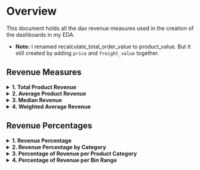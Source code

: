 # Overview

This document holds all the dax revenue measures used in the creation of the dashboards in my EDA. 

- **Note:** I renamed recalculate_total_order_value to product_value. But it still created by adding `price` and `freight_value` together.

## Revenue Measures

<details id="total-product-revenue"> 

<summary><b> 1. Total Product Revenue</b> </summary> 

``` dax
Total Product Revenue = 
IF(
    ISBLANK(SUM(Order_Items_Final[product_value])),
    0,
    SUM(Order_Items_Final[product_value])
)

```
</details>

<details id="average-product-revenue">
    
<summary><b> 2. Average Product Revenue </b></summary>

``` dax
Average Product Revenue = 
DIVIDE(
    SUM('Order_Items_Final'[product_value]),
    COUNTROWS('Order_Items_Final'),
    0
)
```

</details>

<details id="median-revenue">
<summary><b> 3. Median Revenue </b></summary>

``` dax
Median Revenue = 
MEDIANX(
    'Order_Items_Final',
    'Order_Items_Final'[product_value]
)
```

</details>

<details id="weighted-average-revenue">
<summary><b> 4. Weighted Average Revenue </b></summary>

``` dax
Weighted Average Revenue = 
DIVIDE(
    SUMX(
        'Order_Items_Final',  -- Iterates over each row in the Order_Items_Final table
        'Order_Items_Final'[product_value] * 'Order_Items_Final'[product_quantity]  -- Calculates the revenue for each product by multiplying its value with the quantity sold
    ),
    SUM('Order_Items_Final'[product_quantity]),  -- Sums up the total quantity across all rows to serve as the weight for the weighted average
    0  -- Handles division by zero to avoid errors, returning 0 if the denominator is zero
)

```

</details>

## Revenue Percentages

<details id="revenue-percentage">
<summary><b> 1. Revenue Percentage </b></summary>

``` dax
Revenue Percentage = 
DIVIDE(
    [Total Product Revenue],
    CALCULATE(
        [Total Product Revenue],
        ALL(Order_Items_Final)
    ),
    0
)
```

</details>

<details id="revenue-percentage-by-category">
<summary><b> 2. Revenue Percentage by Category </b></summary>

``` dax
Revenue Percentage by Category = 
DIVIDE(
    [Total Product Revenue],
    CALCULATE(
        [Total Product Revenue],
        REMOVEFILTERS('Order_Items_Final'),
        VALUES('Order_Items_Final'[Product Category])
    ),
    0
)
```

</details>


<details id="percentage-of-revenue-per-product-category">
<summary><b> 3. Percentage of Revenue per Product Category </b></summary>

``` dax
Percentage of Revenue per Product Category = 
DIVIDE(
    [Total Product Revenue],
    CALCULATE(
        [Total Product Revenue],
        REMOVEFILTERS('Order_Items_Final'),  -- Removes all filters on the table
        VALUES('Category Rankings'[product_category])  -- Retains the filter for the current Product Category
    ),
    0
)
```

</details>


<details id="percentage-of-revenue-per-bin-range">
<summary><b> 4. Percentage of Revenue per Bin Range </b></summary>

``` dax
Percentage of Revenue per Bin Range = 
DIVIDE(
    [Total Product Revenue],
    CALCULATE(
        [Total Product Revenue],
        REMOVEFILTERS('Order_Items_Final'),  -- Removes all filters on the table
        VALUES('Order_Items_Final'[Product Value Bins])  -- Retains the filter for the current Bin Range
    ),
    0
)
```

</details>


<script>
  document.addEventListener('DOMContentLoaded', function() {
    const hash = window.location.hash;
    if (hash) {
      const details = document.querySelector(hash);
      if (details && details.tagName === 'DETAILS') {
        details.open = true; // Automatically expand the <details> tag
      }
    }
  });
</script>

